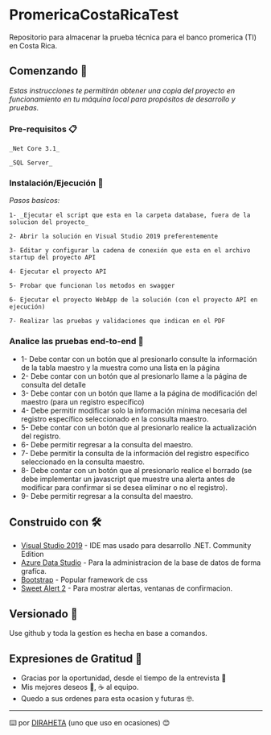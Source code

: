 # PromericaCostaRicaTest
Repositorio para almacenar la prueba técnica para el banco promerica (TI) en Costa Rica. 

## Comenzando 🚀

_Estas instrucciones te permitirán obtener una copia del proyecto en funcionamiento en tu máquina local para propósitos de desarrollo y pruebas._

### Pre-requisitos 📋
```
_Net Core 3.1_
```
```
_SQL Server_
```

### Instalación/Ejecución 🔧

_Pasos basicos:_
```
1- _Ejecutar el script que esta en la carpeta database, fuera de la solucion del proyecto_
```
```
2- Abrir la solución en Visual Studio 2019 preferentemente
```
```
3- Editar y configurar la cadena de conexión que esta en el archivo startup del proyecto API
```
```
4- Ejecutar el proyecto API
```
```
5- Probar que funcionan los metodos en swagger
```
```
6- Ejecutar el proyecto WebApp de la solución (con el proyecto API en ejecución)
```
```
7- Realizar las pruebas y validaciones que indican en el PDF
```

### Analice las pruebas end-to-end 🔩

* 1- Debe contar con un botón que al presionarlo consulte la información de la tabla maestro y la muestra como una lista en la página
* 2- Debe contar con un botón que al presionarlo llame a la página de consulta del detalle
* 3- Debe contar con un botón que llame a la página de modificación del maestro (para un registro específico)
* 4- Debe permitir modificar solo la información mínima necesaria del registro específico seleccionado
en la consulta maestro.
* 5- Debe contar con un botón que al presionarlo realice la actualización del registro.
* 6- Debe permitir regresar a la consulta del maestro.
* 7- Debe permitir la consulta de la información del registro específico seleccionado en la consulta maestro.
* 8- Debe contar con un botón que al presionarlo realice el borrado (se debe implementar un javascript
que muestre una alerta antes de modificar para confirmar si se desea eliminar o no el registro).
* 9- Debe permitir regresar a la consulta del maestro.

## Construido con 🛠️

* [Visual Studio 2019](https://visualstudio.microsoft.com/es/vs/) - IDE mas usado para desarrollo .NET. Community Edition
* [Azure Data Studio](https://docs.microsoft.com/en-us/sql/azure-data-studio/download-azure-data-studio?view=sql-server-ver15) - Para la administracion de la base de datos de forma grafíca.
* [Bootstrap](https://getbootstrap.com/docs/4.6/getting-started/introduction/) - Popular framework de css
* [Sweet Alert 2](https://sweetalert2.github.io/) - Para mostrar alertas, ventanas de confirmacion.

## Versionado 📌
Use github y toda la gestíon es hecha en base a comandos.

## Expresiones de Gratitud 🎁

* Gracias por la oportunidad, desde el tiempo de la entrevista 📢
* Mis mejores deseos 🍺, ☕ al equipo.
* Quedo a sus ordenes para esta ocasion y futuras 🤓.

---
⌨️ por [DIRAHETA](https://github.com/driraheta) (uno que uso en ocasiones) 😊
